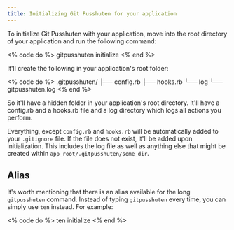 ```yaml
---
title: Initializing Git Pusshuten for your application
---
```


To initialize Git Pusshuten with your application,
move into the root directory of your application and run the following command:

<% code do %>
gitpusshuten initialize
<% end %>

It'll create the following in your application's root folder:

<% code do %>
.gitpusshuten/
├── config.rb
├── hooks.rb
└── log
    └── gitpusshuten.log
<% end %>

So it'll have a hidden folder in your application's root directory. It'll have a config.rb and a hooks.rb file and a log directory which logs all actions you perform.

Everything, except `config.rb` and `hooks.rb` will be automatically added to your `.gitignore` file. If the file does not exist, it'll be added upon initialization. This includes the log file as well as anything else that might be created within `app_root/.gitpusshuten/some_dir`.

Alias
-----

It's worth mentioning that there is an alias available for the long `gitpusshuten` command. Instead of typing `gitpusshuten` every time, you can simply use `ten` instead. For example:

<% code do %>
ten initialize
<% end %>